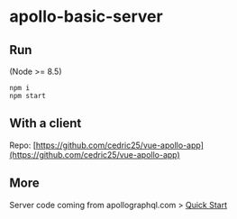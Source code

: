 # apollo-basic-server

## Run

(Node >= 8.5)

```
npm i
npm start
```

## With a client

Repo: [https://github.com/cedric25/vue-apollo-app](https://github.com/cedric25/vue-apollo-app)

## More

Server code coming from apollographql.com > [Quick Start](https://www.apollographql.com/docs/apollo-server/example.html)
